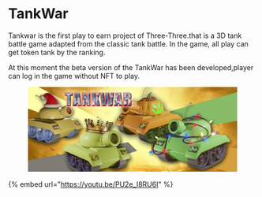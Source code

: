 # TankWar

Tankwar is the first play to earn project of Three-Three.that is a 3D tank battle game adapted from the classic tank battle. In the game, all play can get token tank by the ranking.

At this moment the beta version of the TankWar has been developed,player can log in the game without NFT to play.

<figure><img src=".gitbook/assets/tankwar.png" alt=""><figcaption></figcaption></figure>

{% embed url="https://youtu.be/PU2e_I8RU6I" %}

